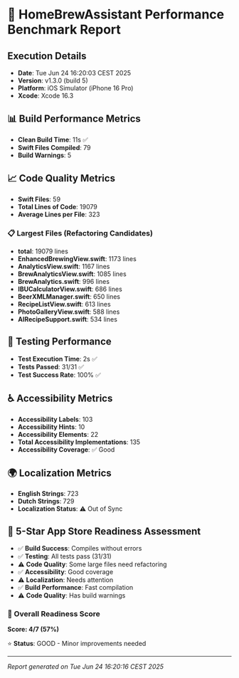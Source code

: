 # 🚀 HomeBrewAssistant Performance Benchmark Report

## Execution Details
- **Date**: Tue Jun 24 16:20:03 CEST 2025
- **Version**: v1.3.0 (build 5)
- **Platform**: iOS Simulator (iPhone 16 Pro)
- **Xcode**: Xcode 16.3

## 📊 Build Performance Metrics

- **Clean Build Time**: 11s ✅
- **Swift Files Compiled**: 79
- **Build Warnings**: 5

## 📈 Code Quality Metrics

- **Swift Files**: 59
- **Total Lines of Code**: 19079
- **Average Lines per File**: 323

### 📋 Largest Files (Refactoring Candidates)

- **total**: 19079 lines
- **EnhancedBrewingView.swift**: 1173 lines
- **AnalyticsView.swift**: 1167 lines
- **BrewAnalyticsView.swift**: 1085 lines
- **BrewAnalytics.swift**: 996 lines
- **IBUCalculatorView.swift**: 686 lines
- **BeerXMLManager.swift**: 650 lines
- **RecipeListView.swift**: 613 lines
- **PhotoGalleryView.swift**: 588 lines
- **AIRecipeSupport.swift**: 534 lines

## 🧪 Testing Performance

- **Test Execution Time**: 2s ✅
- **Tests Passed**: 31/31 ✅
- **Test Success Rate**: 100% ✅

## ♿ Accessibility Metrics

- **Accessibility Labels**: 103
- **Accessibility Hints**: 10
- **Accessibility Elements**: 22
- **Total Accessibility Implementations**: 135
- **Accessibility Coverage**: ✅ Good

## 🌍 Localization Metrics

- **English Strings**: 723
- **Dutch Strings**: 729
- **Localization Status**: ⚠️ Out of Sync

## 🌟 5-Star App Store Readiness Assessment

- ✅ **Build Success**: Compiles without errors
- ✅ **Testing**: All tests pass (31/31)
- ⚠️ **Code Quality**: Some large files need refactoring
- ✅ **Accessibility**: Good coverage
- ⚠️ **Localization**: Needs attention
- ✅ **Build Performance**: Fast compilation
- ⚠️ **Code Quality**: Has build warnings

### 🎯 Overall Readiness Score
**Score: 4/7 (57%)**

⭐ **Status**: GOOD - Minor improvements needed

---
*Report generated on Tue Jun 24 16:20:16 CEST 2025*
